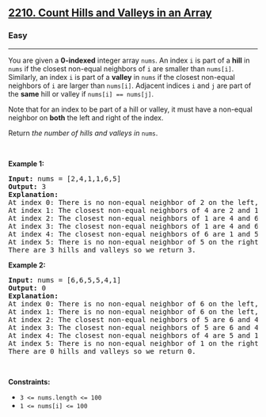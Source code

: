 <h2><a href="https://leetcode.com/problems/count-hills-and-valleys-in-an-array/">2210. Count Hills and Valleys in an Array</a></h2><h3>Easy</h3><hr><div style="user-select: auto;"><p style="user-select: auto;">You are given a <strong style="user-select: auto;">0-indexed</strong> integer array <code style="user-select: auto;">nums</code>. An index <code style="user-select: auto;">i</code> is part of a <strong style="user-select: auto;">hill</strong> in <code style="user-select: auto;">nums</code> if the closest non-equal neighbors of <code style="user-select: auto;">i</code> are smaller than <code style="user-select: auto;">nums[i]</code>. Similarly, an index <code style="user-select: auto;">i</code> is part of a <strong style="user-select: auto;">valley</strong> in <code style="user-select: auto;">nums</code> if the closest non-equal neighbors of <code style="user-select: auto;">i</code> are larger than <code style="user-select: auto;">nums[i]</code>. Adjacent indices <code style="user-select: auto;">i</code> and <code style="user-select: auto;">j</code> are part of the <strong style="user-select: auto;">same</strong> hill or valley if <code style="user-select: auto;">nums[i] == nums[j]</code>.</p>

<p style="user-select: auto;">Note that for an index to be part of a hill or valley, it must have a non-equal neighbor on <strong style="user-select: auto;">both</strong> the left and right of the index.</p>

<p style="user-select: auto;">Return <i style="user-select: auto;">the number of hills and valleys in </i><code style="user-select: auto;">nums</code>.</p>

<p style="user-select: auto;">&nbsp;</p>
<p style="user-select: auto;"><strong style="user-select: auto;">Example 1:</strong></p>

<pre style="user-select: auto;"><strong style="user-select: auto;">Input:</strong> nums = [2,4,1,1,6,5]
<strong style="user-select: auto;">Output:</strong> 3
<strong style="user-select: auto;">Explanation:</strong>
At index 0: There is no non-equal neighbor of 2 on the left, so index 0 is neither a hill nor a valley.
At index 1: The closest non-equal neighbors of 4 are 2 and 1. Since 4 &gt; 2 and 4 &gt; 1, index 1 is a hill. 
At index 2: The closest non-equal neighbors of 1 are 4 and 6. Since 1 &lt; 4 and 1 &lt; 6, index 2 is a valley.
At index 3: The closest non-equal neighbors of 1 are 4 and 6. Since 1 &lt; 4 and 1 &lt; 6, index 3 is a valley, but note that it is part of the same valley as index 2.
At index 4: The closest non-equal neighbors of 6 are 1 and 5. Since 6 &gt; 1 and 6 &gt; 5, index 4 is a hill.
At index 5: There is no non-equal neighbor of 5 on the right, so index 5 is neither a hill nor a valley. 
There are 3 hills and valleys so we return 3.
</pre>

<p style="user-select: auto;"><strong style="user-select: auto;">Example 2:</strong></p>

<pre style="user-select: auto;"><strong style="user-select: auto;">Input:</strong> nums = [6,6,5,5,4,1]
<strong style="user-select: auto;">Output:</strong> 0
<strong style="user-select: auto;">Explanation:</strong>
At index 0: There is no non-equal neighbor of 6 on the left, so index 0 is neither a hill nor a valley.
At index 1: There is no non-equal neighbor of 6 on the left, so index 1 is neither a hill nor a valley.
At index 2: The closest non-equal neighbors of 5 are 6 and 4. Since 5 &lt; 6 and 5 &gt; 4, index 2 is neither a hill nor a valley.
At index 3: The closest non-equal neighbors of 5 are 6 and 4. Since 5 &lt; 6 and 5 &gt; 4, index 3 is neither a hill nor a valley.
At index 4: The closest non-equal neighbors of 4 are 5 and 1. Since 4 &lt; 5 and 4 &gt; 1, index 4 is neither a hill nor a valley.
At index 5: There is no non-equal neighbor of 1 on the right, so index 5 is neither a hill nor a valley.
There are 0 hills and valleys so we return 0.
</pre>

<p style="user-select: auto;">&nbsp;</p>
<p style="user-select: auto;"><strong style="user-select: auto;">Constraints:</strong></p>

<ul style="user-select: auto;">
	<li style="user-select: auto;"><code style="user-select: auto;">3 &lt;= nums.length &lt;= 100</code></li>
	<li style="user-select: auto;"><code style="user-select: auto;">1 &lt;= nums[i] &lt;= 100</code></li>
</ul>
</div>